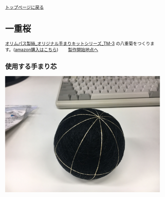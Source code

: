 [トップページに戻る](https://github.com/Masaki-Okuyama/Temari-craft/blob/master/README.md#temari-craft)

# 一重桜
[オリムパス製絲_オリジナル手まりキットシリーズ_TM-3](https://www.olympus-thread.com/lineup/handicraftkit/threadball/threadballkit/4971451625035.html/)
の八重菊をつくります。([amazon購入はこちら](https://www.amazon.co.jp/%E3%82%AA%E3%83%AA%E3%83%A0%E3%83%91%E3%82%B9%E8%A3%BD%E7%B5%B2-Olympus-Thred-TM-3-%E4%B8%89%E3%81%A4%E9%87%8D%E3%81%AD%E3%81%A4%E3%82%80%E5%9E%8B%E3%83%BB%E4%B8%80%E9%87%8D%E6%A1%9C/dp/B002KLNUAE))　　
[製作開始地点へ](https://github.com/Masaki-Okuyama/Temari-craft/blob/master/Temari-diary/8th-temari-craft.md#%E4%BD%BF%E7%94%A8%E3%81%99%E3%82%8B%E6%89%8B%E3%81%BE%E3%82%8A%E8%8A%AF)

## 使用する手まり芯
![8th_before](https://github.com/Masaki-Okuyama/Temari-craft/blob/images/8th_before.jpg)
